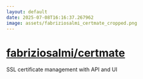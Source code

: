 ```yaml
---
layout: default
date: 2025-07-08T16:16:37.267962
image: assets/fabriziosalmi_certmate_cropped.png
---
```


# [fabriziosalmi/certmate](https://github.com/fabriziosalmi/certmate)

SSL certificate management with API and UI
